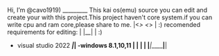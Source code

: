  Hi, I’m @cavo1919)                                                                                                                                             _________ 
This kai os(emu) source you can edit and create your with this project.This project haven't core system.if you can write cpu and ram core,please share to me.  |<*>  <*> |   :)
recomended requirements for editing:                                                                                                                           |  |__|   |   :) 
- visual studio 2022                                                                                                                                        ___|_________|____
-windows 8.1,10,11                                                                                                                                         |   |         |    |
                                                                                                                                                           |___|_________|____|
